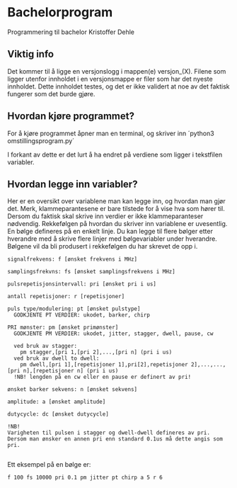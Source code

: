 # Bachelorprogram
Programmering til bachelor Kristoffer Dehle

## Viktig info

Det kommer til å ligge en versjonslogg i mappen(e) versjon_(X). Filene som ligger utenfor innholdet i en versjonsmappe er filer som har det nyeste innholdet. Dette innholdet testes, og det er ikke validert at noe av det faktisk fungerer som det burde gjøre. 

## Hvordan kjøre programmet?

For å kjøre programmet åpner man en terminal, og skriver inn ´python3 omstillingsprogram.py´

I forkant av dette er det lurt å ha endret på verdiene som ligger i tekstfilen variabler.

## Hvordan legge inn variabler?

Her er en oversikt over variablene man kan legge inn, og hvordan man gjør det. Merk, klammeparantesene er bare tilstede for å vise hva som hører til. Dersom du faktisk skal skrive inn verdier er ikke klammeparanteser nødvendig. Rekkefølgen på hvordan du skriver inn variablene er uvesentlig. En bølge defineres på en enkelt linje. Du kan legge til flere bølger etter hverandre med å skrive flere linjer med bølgevariabler under hverandre. Bølgene vil da bli produsert i rekkefølgen du har skrevet de opp i.

```
signalfrekvens: f [ønsket frekvens i MHz]

samplingsfrekvns: fs [ønsket samplingsfrekvens i MHz]

pulsrepetisjonsintervall: pri [ønsket pri i us]

antall repetisjoner: r [repetisjoner]

puls type/modulering: pt [ønsket pulstype]
  GODKJENTE PT VERDIER: ukodet, barker, chirp

PRI mønster: pm [ønsket primønster]
  GODKJENTE PM VERDIER: ukodet, jitter, stagger, dwell, pause, cw

  ved bruk av stagger:
    pm stagger,[pri 1,[pri 2],...,[pri n] (pri i us)
  ved bruk av dwell to dwell:
    pm dwell,[pri 1],[repetisjoner 1],pri[2],repetisjoner 2],...,...,[pri n],[repetisjoner n] (pri i us)
  !NB! lengden på en cw eller en pause er definert av pri!

ønsket barker sekvens: n [ønsket sekvens]
  
amplitude: a [ønsket amplitude]

dutycycle: dc [ønsket dutycycle]

!NB!
Varigheten til pulsen i stagger og dwell-dwell defineres av pri. Dersom man ønsker en annen pri enn standard 0.1us må dette angis som pri.


```

Ett eksempel på en bølge er:
```
f 100 fs 10000 pri 0.1 pm jitter pt chirp a 5 r 6
```
